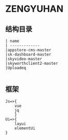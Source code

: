 # ZENGYUHAN 

## 结构目录
```
| name          
| ------------- 
|appstore-cms-master      
|sk-dashboard-master       
|skyvideo-master   
|skyworthclient2-master
|Uploadeq
        
```
## 框架
```
Js=>{
    vue 
    jq
    }
Ui=>{
    layui
    elementUi
}
```
